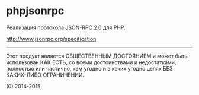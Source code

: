 phpjsonrpc
==========

Реализация протокола JSON-RPC 2.0 для PHP.

<http://www.jsonrpc.org/specification>

----

Этот продукт является ОБЩЕСТВЕННЫМ ДОСТОЯНИЕМ и может быть использован КАК ЕСТЬ, со всеми достоинствами и
недостатками, полностью или частично, кем угодно и в каких угодно целях БЕЗ КАКИХ-ЛИБО ОГРАНИЧЕНИЙ.

(0) 2014-2015